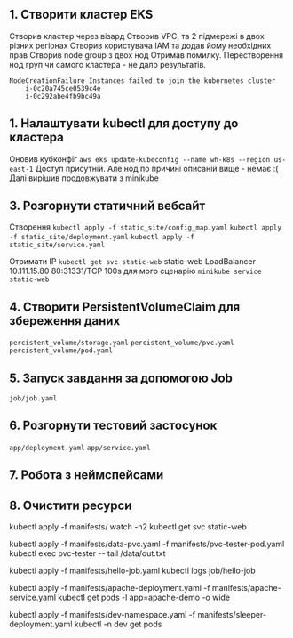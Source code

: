 ## 1. Створити кластер EKS
Створив кластер через візард
Створив VPC, та 2 підмережі в двох різних регіонах
Створив користувача IAM та додав йому необхідних прав
Створив node group з двох нод 
    Отримав помилку. Перестворення нод груп чи самого кластера - не дало результатів.

    NodeCreationFailure Instances failed to join the kubernetes cluster
        i-0c20a745ce0539c4e
        i-0c292abe4fb9bc49a

## 1. Налаштувати kubectl для доступу до кластера
Оновив кубконфіг
`aws eks update-kubeconfig --name wh-k8s --region us-east-1`
Доступ присутній. Але нод по причині описаній вище - немає :(
Далі вирішив продовжувати з minikube

## 3. Розгорнути статичний вебсайт
Створення 
`kubectl apply -f static_site/config_map.yaml`
`kubectl apply -f static_site/deployment.yaml`
`kubectl apply -f static_site/service.yaml`

Отримати IP
`kubectl get svc static-web`
static-web   LoadBalancer   10.111.15.80   <pending>     80:31331/TCP   100s
для мого сценарію
`minikube service static-web`

## 4. Створити PersistentVolumeClaim для збереження даних
`percistent_volume/storage.yaml`
`percistent_volume/pvc.yaml`
`percistent_volume/pod.yaml`

## 5. Запуск завдання за допомогою Job
`job/job.yaml`

## 6. Розгорнути тестовий застосунок
`app/deployment.yaml`
`app/service.yaml`

## 7. Робота з неймспейсами

## 8. Очистити ресурси

kubectl apply -f manifests/
watch -n2 kubectl get svc static-web

kubectl apply -f manifests/data-pvc.yaml -f manifests/pvc-tester-pod.yaml
kubectl exec pvc-tester -- tail /data/out.txt

kubectl apply -f manifests/hello-job.yaml
kubectl logs job/hello-job            

kubectl apply -f manifests/apache-deployment.yaml -f manifests/apache-service.yaml
kubectl get pods -l app=apache-demo -o wide

kubectl apply -f manifests/dev-namespace.yaml -f manifests/sleeper-deployment.yaml
kubectl -n dev get pods